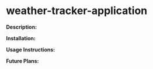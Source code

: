 # weather-tracker-application

**Description:** 

**Installation:**

**Usage Instructions:**

**Future Plans:**
